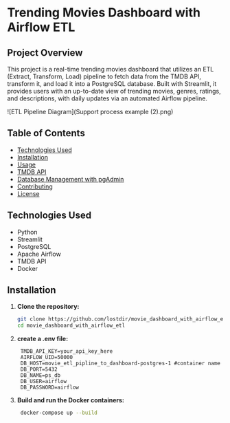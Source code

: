 # Trending Movies Dashboard with Airflow ETL

## Project Overview

This project is a real-time trending movies dashboard that utilizes an ETL (Extract, Transform, Load) pipeline to fetch data from the TMDB API, transform it, and load it into a PostgreSQL database. Built with Streamlit, it provides users with an up-to-date view of trending movies, genres, ratings, and descriptions, with daily updates via an automated Airflow pipeline.

![ETL Pipeline Diagram](Support process example (2).png)

## Table of Contents

- [Technologies Used](#technologies-used)
- [Installation](#installation)
- [Usage](#usage)
- [TMDB API](#tmdb-api)
- [Database Management with pgAdmin](#database-management-with-pgadmin)
- [Contributing](#contributing)
- [License](#license)

## Technologies Used

- Python
- Streamlit
- PostgreSQL
- Apache Airflow
- TMDB API
- Docker

## Installation

1. **Clone the repository:**

   ```bash
   git clone https://github.com/lostdir/movie_dashboard_with_airflow_etl.git
   cd movie_dashboard_with_airflow_etl
2. **create a .env file:**
   ```plaintext
    TMDB_API_KEY=your_api_key_here
    AIRFLOW_UID=50000
    DB_HOST=movie_etl_pipline_to_dashboard-postgres-1 #container name 
    DB_PORT=5432
    DB_NAME=ps_db
    DB_USER=airflow
    DB_PASSWORD=airflow
3. **Build and run the Docker containers:**
   ```bash
    docker-compose up --build

